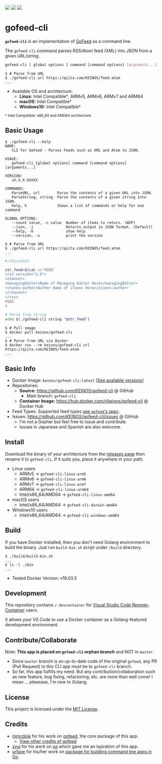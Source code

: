 [![](https://images.microbadger.com/badges/image/keinos/gofeed-cli.svg)](https://microbadger.com/images/keinos/gofeed-cli "View image info on microbadger.com") [![](https://img.shields.io/docker/cloud/automated/keinos/gofeed-cli.svg)](https://hub.docker.com/r/keinos/gofeed-cli "View on Docker Hub") [![](https://img.shields.io/docker/cloud/build/keinos/gofeed-cli.svg)](https://hub.docker.com/r/keinos/gofeed-cli/builds "View builds on Docker Hub")

# gofeed-cli

**`gofeed-cli`** is an implementation of [GoFeed](https://github.com/mmcdole/gofeed) as a command line.

The `gofeed-cli` command parses RSS/Atom feed (XML) into JSON from a given URL/string.

```bash
gofeed-cli [ global options ] command [command options] [arguments...]
```

```shellsession
$ # Parse from URL
$ ./gofeed-cli url https://qiita.com/KEINOS/feed.atom
...
```

- Available OS and architecture:
  - **Linux:** Intel Compatible†, ARMv5, ARMv6, ARMv7 and ARM64
  - **macOS:** Intel Compatible†
  - **Windows10:** Intel Compatible†

<sup>† Intel Compatible: x86_64 and AMD64 architecture.

## Basic Usage

```shellsession
$ ./gofeed-cli --help
NAME:
   CLI for GoFeed - Parses Feeds such as XML and Atom to JSON.

USAGE:
   gofeed-cli [global options] command [command options] [arguments...]

VERSION:
   vX.X.X-XXXXX

COMMANDS:
   ParseURL, url        Parse the contents of a given URL into JSON.
   ParseString, string  Parse the contents of a given string into JSON.
   help, h              Shows a list of commands or help for one command

GLOBAL OPTIONS:
   --count value, -c value  Number of items to return. (WIP)
   --json, -j               Returns output in JSON format. (Default)
   --help, -h               show help
   --version, -v            print the version
```

```shellsession
$ # Parse from URL
$ ./gofeed-cli url https://qiita.com/KEINOS/feed.atom
...
```

```bash
#!/bin/bash

str_feed=$(cat <<'FEED'
<rss version="2.0">
<channel>
<managingEditor>Name of Managing Editor Here</managingEditor>
<itunes:author>Author Name of iTunes Here</itunes:author>
</channel>
</rss>
FEED
)

# Parse from string
echo $(./gofeed-cli string "$str_feed")
```

```shellsession
$ # Pull image
$ docker pull keinos/gofeed-cli
...
$ # Parse from URL via Docker
$ docker run --rm keinos/gofeed-cli url https://qiita.com/KEINOS/feed.atom
...
```

## Basic Info

- Docker Image: `keinos/gofeed-cli:latest` [[See available versions](https://hub.docker.com/r/keinos/gofeed-cli/tags)]
- Repositories:
  - **Source:** https://github.com/KEINOS/gofeed-cli @ GitHub
    - Main branch: `gofeed-cli`
  - **Container Image:** https://hub.docker.com/r/keinos/gofeed-cli @ Docker Hub
- Feed Types: Supported feed types [see `gofeed`'s spec](https://github.com/mmcdole/gofeed#features).
- Issues: https://github.com/KEINOS/gofeed-cli/issues @ GitHub
  - I'm not a Gopher but feel free to issue and contribute.
  - Issues in Japanese and Spanish are also welcome.

## Install

Download the binary of your architecture from the [releases page](https://github.com/KEINOS/gofeed-cli/releases/latest) then rename it to `gofeed-cli`. If it suits you, place it anywhere in your path.

- Linux users
  - ARMv5 -> `gofeed-cli-linux-arm5`
  - ARMv6 -> `gofeed-cli-linux-arm6`
  - ARMv7 -> `gofeed-cli-linux-arm7`
  - ARM64 -> `gofeed-cli-linux-arm64`
  - Intel/x86_64/AMD64 -> `gofeed-cli-linux-amd64`
- macOS users
  - Intel/x86_64/AMD64 -> `gofeed-cli-darwin-amd64`
- Windows10 users
  - Intel/x86_64/AMD64 -> `gofeed-cli-windows-amd64`

## Build

If you have Docker installed, then you don't need Golang environment to build the binary.
Just run `build-bin.sh` script under `/build` directory.

```shellsession
$ ./build/build-bin.sh
...
$ ls -l ./bin
...
```

- Tested Docker Version: v19.03.5

## Development

This repository contains `/.devcontainer` for [Visual Studio Code Remote-Container](https://code.visualstudio.com/docs/remote/remote-overview) users.

It allows your VS Code to use a Docker container as a Golang-featured development environment.

## Contribute/Collaborate

Note: **This app is placed on `gofeed-cli` orphan branch** and NOT in `master`.

- Since `master` branch is an up-to-date code of the original `gofeed`, any PR (Pull Request) to this CLI app must be to `gofeed-cli` branch.
- So far, this app fulfills my need. But any contribution/collaboration such as new feature, bug fixing, refactoring, etc. are more than well come! I mean ... pleeease, I'm new to Golang.

## License

This project is licensed under the [MIT License](https://KEINOS.github.io/gofeed-cli/master/LICENSE).

## Credits

- [mmcdole](https://github.com/mmcdole) for his work on [gofeed](https://github.com/mmcdole/gofeed), the core package of this app.
  - [View other credits of gofeed](https://github.com/mmcdole/gofeed#credits)
- [syui](https://github.com/syui) for his work on [xq](https://github.com/syui/xq) which gave me an ispiration of this app.
- [urfave](https://github.com/urfave) for his/her work on [package for building command line apps in Go](https://github.com/urfave/cli).
